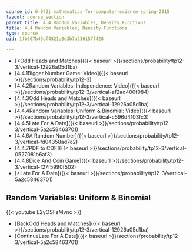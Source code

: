 ```yaml
---
course_id: 6-042j-mathematics-for-computer-science-spring-2015
layout: course_section
parent_title: 4.4 Random Variables, Density Functions
title: 4.4 Random Variables, Density Functions
type: course
uid: 1fb607b45df4521a0d3b7a236157f428

---
```


*   [<Odd Heads and Matches]({{< baseurl >}}/sections/probability/tp12-3/vertical-12926a05d1ba)
*   [4.4.1Bigger Number Game: Video]({{< baseurl >}}/sections/probability/tp12-3)
*   [4.4.2Random Variables: Independence: Video]({{< baseurl >}}/sections/probability/tp12-3/vertical-af2ad400f984)
*   [4.4.3Odd Heads and Matches]({{< baseurl >}}/sections/probability/tp12-3/vertical-12926a05d1ba)
*   [4.4.4Random Variables: Uniform & Binomial: Video]({{< baseurl >}}/sections/probability/tp12-3/vertical-c596d4103fc3)
*   [4.4.5Late For A Date]({{< baseurl >}}/sections/probability/tp12-3/vertical-5a2c58463701)
*   [4.4.6A Random Number]({{< baseurl >}}/sections/probability/tp12-3/vertical-fd04358ad7c2)
*   [4.4.7PDF to CDF]({{< baseurl >}}/sections/probability/tp12-3/vertical-0527081b6af3)
*   [4.4.8Dice And Coin Game]({{< baseurl >}}/sections/probability/tp12-3/vertical-f27f5990f502)
*   [\>Late For A Date]({{< baseurl >}}/sections/probability/tp12-3/vertical-5a2c58463701)

Random Variables: Uniform & Binomial
------------------------------------

{{< youtube L2yOSFsMvnc >}}

*   [BackOdd Heads and Matches]({{< baseurl >}}/sections/probability/tp12-3/vertical-12926a05d1ba)
*   [ContinueLate For A Date]({{< baseurl >}}/sections/probability/tp12-3/vertical-5a2c58463701)